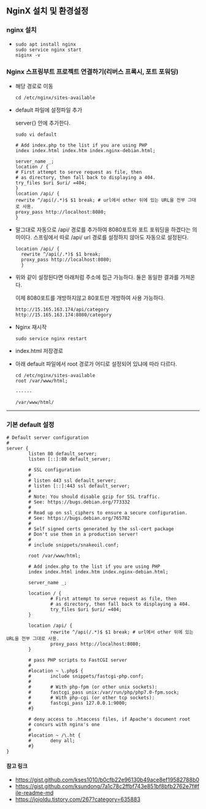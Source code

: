 ## NginX 설치 및 환경설정

### nginx 설치

- ```
  sudo apt install nginx
  sudo service nginx start
  niginx -v
  ```

### Nginx 스프링부트 프로젝트 연결하기(리버스 프록시, 포트 포워딩)

- 해당 경로로 이동

  ```
  cd /etc/nginx/sites-available
  ```

- default 파일에 설정파일 추가

  server{} 안에 추가한다.

  ```
  sudo vi default
  ```

  ```
  # Add index.php to the list if you are using PHP
  index index.html index.htm index.nginx-debian.html;
  
  server_name _;
  location / {
  # First attempt to serve request as file, then
  # as directory, then fall back to displaying a 404.
  try_files $uri $uri/ =404;
  }
  location /api/ {
  rewrite ^/api(/.*)$ $1 break; # url에서 other 뒤에 있는 URL을 전부 그대로 사용.
  proxy_pass http://localhost:8080;
  }
  ```

- 말그대로 자동으로 /api/ 경로를 추가하여 8080포트와 포트 포워딩을 하겠다는 의미이다. 스프링에서 따로 /api/ url 경로를 설정하지 않아도 자동으로 설정된다.

  ```
  location /api/ {
    rewrite ^/api(/.*)$ $1 break;
    proxy_pass http://localhost:8080;
    }
  ```

- 위와 같이 설정된다면 아래처럼 주소에 접근 가능하다. 둘은 동일한 결과를 가져온다.

  이제 8080포트를 개방하지않고 80포트만 개방하여 사용 가능하다.

  ```
  http://15.165.163.174/api/category
  http://15.165.163.174:8080/category
  ```

  

- Nginx 재시작

  ```
  sudo service nginx restart
  ```

- index.html 저장경로
- 아래 default 파일에서 root 경로가 어디로 설정되어 있냐에 따라 다르다.

  ```
  cd /etc/nginx/sites-available
  root /var/www/html;
  
  ------
  
  /var/www/html/
  ```

------
### 기본 default 설정

```
# Default server configuration
#
server {
        listen 80 default_server;
        listen [::]:80 default_server;

        # SSL configuration
        #
        # listen 443 ssl default_server;
        # listen [::]:443 ssl default_server;
        #
        # Note: You should disable gzip for SSL traffic.
        # See: https://bugs.debian.org/773332
        #
        # Read up on ssl_ciphers to ensure a secure configuration.
        # See: https://bugs.debian.org/765782
        #
        # Self signed certs generated by the ssl-cert package
        # Don't use them in a production server!
        #
        # include snippets/snakeoil.conf;

        root /var/www/html;

        # Add index.php to the list if you are using PHP
        index index.html index.htm index.nginx-debian.html;

        server_name _;

        location / {
                # First attempt to serve request as file, then
                # as directory, then fall back to displaying a 404.
                try_files $uri $uri/ =404;
        }

        location /api/ {
                rewrite ^/api(/.*)$ $1 break; # url에서 other 뒤에 있는 URL을 전부 그대로 사용.
                proxy_pass http://localhost:8080;
        }

        # pass PHP scripts to FastCGI server
        #
        #location ~ \.php$ {
        #       include snippets/fastcgi-php.conf;
        #
        #       # With php-fpm (or other unix sockets):
        #       fastcgi_pass unix:/var/run/php/php7.0-fpm.sock;
        #       # With php-cgi (or other tcp sockets):
        #       fastcgi_pass 127.0.0.1:9000;
        #}

        # deny access to .htaccess files, if Apache's document root
        # concurs with nginx's one
        #
        #location ~ /\.ht {
        #       deny all;
        #}
}
```





#### 참고 링크

- https://gist.github.com/kses1010/b0cfb22e96130b49ace8ef19582788b0
- https://gist.github.com/ksundong/7a1c78c2ffbf743e851bf8bfb2762e7f#file-readme-md
- https://jojoldu.tistory.com/267?category=635883
